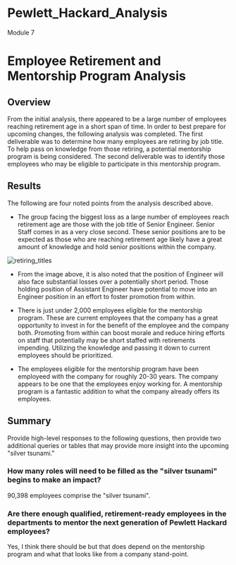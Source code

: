# Pewlett_Hackard_Analysis
Module 7

# Employee Retirement and Mentorship Program Analysis 

## Overview

From the initial analysis, there appeared to be a large number of employees reaching retirement age in a short span of time. In order to best prepare for upcoming changes, the following analysis was completed. The first deliverable was to determine how many employees are retiring by job title.  To help pass on knowledge from those retiring, a potential mentorship program is being considered. The second deliverable was to identify those employees who may be eligible to participate in this mentorship program.

## Results

The following are four noted points from the analysis described above.

* The group facing the biggest loss as a large number of employees reach retirement age are those with the job title of Senior Engineer.  Senior Staff comes in as a very close second.  These senior positions are to be expected as those who are reaching retirement age likely have a great amount of knowledge and hold senior positions within the company.

![retiring_titles](https://user-images.githubusercontent.com/90632470/140168219-bd345cff-0311-4cc6-a65f-6c7737b60951.png)

* From the image above, it is also noted that the position of Engineer will also face substantial losses over a potentially short period. Those holding position of Assistant Engineer have potential to move into an Engineer position in an effort to foster promotion from within.

* There is just under 2,000 employees eligible for the mentorship program. These are current employees that the company has a great opportunity to invest in for the benefit of the employee and the company both. Promoting from within can boost morale and reduce hiring efforts on staff that potentially may be short staffed with retirements impending. Utilizing the knowledge and passing it down to current employees should be prioritized.

* The employees eligible for the mentorship program have been employeed with the company for roughly 20-30 years. The company appears to be one that the employees enjoy working for. A mentorship program is a fantastic addition to what the company already offers its employees.

## Summary

Provide high-level responses to the following questions, then provide two additional queries or tables that may provide more insight into the upcoming "silver tsunami."

### How many roles will need to be filled as the "silver tsunami" begins to make an impact?

90,398 employees comprise the "silver tsunami".

### Are there enough qualified, retirement-ready employees in the departments to mentor the next generation of Pewlett Hackard employees?

Yes, I think there should be but that does depend on the mentorship program and what that looks like from a company stand-point.
